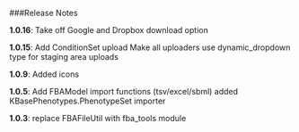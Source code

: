###Release Notes

**1.0.16**:
Take off Google and Dropbox download option

**1.0.15**:
Add ConditionSet upload
Make all uploaders use dynamic_dropdown type for staging area uploads

**1.0.9**:
Added icons

**1.0.5**:
Add FBAModel import functions (tsv/excel/sbml)
added KBasePhenotypes.PhenotypeSet importer

**1.0.3**:
replace FBAFileUtil with fba_tools module
